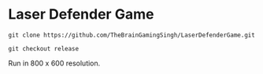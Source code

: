 # Laser Defender Game
`git clone https://github.com/TheBrainGamingSingh/LaserDefenderGame.git`

`git checkout release`

Run in 800 x 600 resolution.

